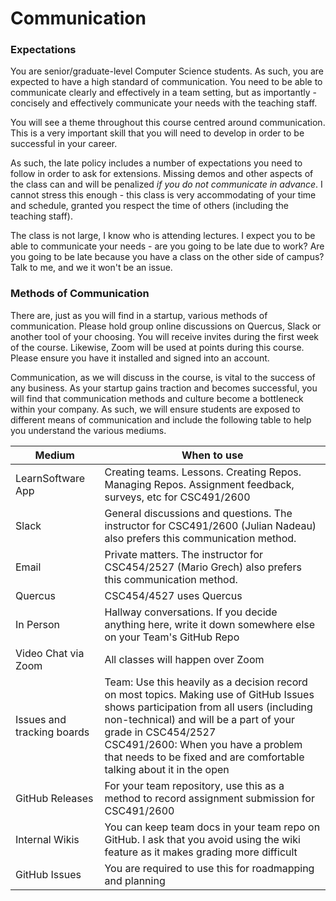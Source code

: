 # Communication

### Expectations

You are senior/graduate-level Computer Science students. As such, you are expected to have a high standard of communication. You need to be able to communicate clearly and effectively in a team setting, but as importantly - concisely and effectively communicate your needs with the teaching staff.

You will see a theme throughout this course centred around communication. This is a very important skill that you will need to develop in order to be successful in your career.

As such, the late policy includes a number of expectations you need to follow in order to ask for extensions. Missing demos and other aspects of the class can and will be penalized _if you do not communicate in advance_. I cannot stress this enough - this class is very accommodating of your time and schedule, granted you respect the time of others (including the teaching staff).

The class is not large, I know who is attending lectures. I expect you to be able to communicate your needs - are you going to be late due to work? Are you going to be late because you have a class on the other side of campus? Talk to me, and we it won't be an issue.

### Methods of Communication

There are, just as you will find in a startup, various methods of communication. Please hold group online discussions on Quercus, Slack or another tool of your choosing. You will receive invites during the first week of the course. Likewise, Zoom will be used at points during this course. Please ensure you have it installed and signed into an account.

Communication, as we will discuss in the course, is vital to the success of any business. As your startup gains traction and becomes successful, you will find that communication methods and culture become a bottleneck within your company. As such, we will ensure students are exposed to different means of communication and include the following table to help you understand the various mediums.

| Medium | When to use |
| --- | --- |
| LearnSoftware App | Creating teams. Lessons. Creating Repos. Managing Repos. Assignment feedback, surveys, etc for CSC491/2600 |
| Slack | General discussions and questions. The instructor for CSC491/2600 (Julian Nadeau) also prefers this communication method. |
| Email | Private matters. The instructor for CSC454/2527 (Mario Grech) also prefers this communication method. |
| Quercus | CSC454/4527 uses Quercus |
| In Person | Hallway conversations. If you decide anything here, write it down somewhere else on your Team's GitHub Repo |
| Video Chat via Zoom | All classes will happen over Zoom |
| Issues and tracking boards | Team: Use this heavily as a decision record on most topics. Making use of GitHub Issues shows participation from all users (including non-technical) and will be a part of your grade in CSC454/2527<br> CSC491/2600: When you have a problem that needs to be fixed and are comfortable talking about it in the open |
| GitHub Releases | For your team repository, use this as a method to record assignment submission for CSC491/2600 |
| Internal Wikis | You can keep team docs in your team repo on GitHub. I ask that you avoid using the wiki feature as it makes grading more difficult |
| GitHub Issues | You are required to use this for roadmapping and planning |
